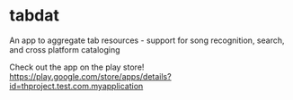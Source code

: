 tabdat
======

An app to aggregate tab resources - support for song recognition, search, and cross platform cataloging

Check out the app on the play store!
https://play.google.com/store/apps/details?id=thproject.test.com.myapplication



